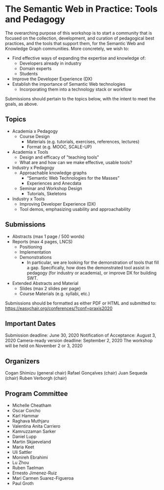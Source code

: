 # The Semantic Web in Practice: Tools and Pedagogy
The overarching purpose of this workshop is to start a community that is focused on the collection, development, and curation of pedagogical best practices, and the tools that support them, for the Semantic Web and Knowledge Graph communities. More concretely, we wish to:

* Find effective ways of expanding the expertise and knowledge of:
    * Developers already in industry
    * Domain experts
    * Students
* Improve the Developer Experience (DX)
* Establish the importance of Semantic Web technologies 
    * Incorporating them into a technology stack or workflow

Submissions should pertain to the topics below, with the intent to meet the goals, as above.

## Topics
* Academia x Pedagogy
    * Course Design
        * Materials (e.g. tutorials, exercises, references, lectures)
        * Format (e.g. MOOC, SCALE-UP)
* Academia x Tools
    * Design and efficacy of "teaching tools" 
    * What are and how can we make effective, usable tools?
* Industry x Pedagogy
    * Approachable knowledge graphs
        * “Semantic Web Technologies for the Masses”
        * Experiences and Anecdata
    * Seminar and Workshop Design
        * Tutorials, Skeletons
* Industry x Tools
    * Improving Developer Experience (DX)
    * Tool demos, emphasizing usability and approachability

## Submissions
* Abstracts (max 1 page / 500 words)
* Reports (max 4 pages, LNCS)
    * Positioning
    * Implementation
    * Demonstrations
        - In particular, we are looking for the demonstration of tools that fill a gap. Specifically, how does the demonstrated tool assist in pedagogy (for industry or academia), or improve DX for building SWT. 
* Extended Abstracts and Material
    * Slides (max 2 slides per page)
    * Course Materials (e.g. syllabi, etc.)

Submissions should be formatted as either PDF or HTML and submitted to: https://easychair.org/conferences/?conf=praxis2020 

## Important Dates
Submission deadline: June 30, 2020
Notification of Acceptance: August 3, 2020
Camera-ready version deadline: September 2, 2020
The workshop will be held on November 2 or 3, 2020

## Organizers
Cogan Shimizu (general chair)
Rafael Gonçalves (chair)
Juan Sequeda (chair)
Ruben Verborgh (chair)

## Program Committee
* Michelle Cheatham
* Oscar Corcho
* Karl Hammar
* Raghava Muthjaru
* Valentina Anita Carriero
* Kamruzzaman Sarker
* Daniel Lupp
* Martin Skjaeveland
* Maria Keet
* Uli Sattler
* Monireh Ebrahimi
* Lu Zhou
* Ruben Taelman
* Ernesto Jimenez-Ruiz
* Mari Carmen Suarez-Figueroa
* Paul Groth
